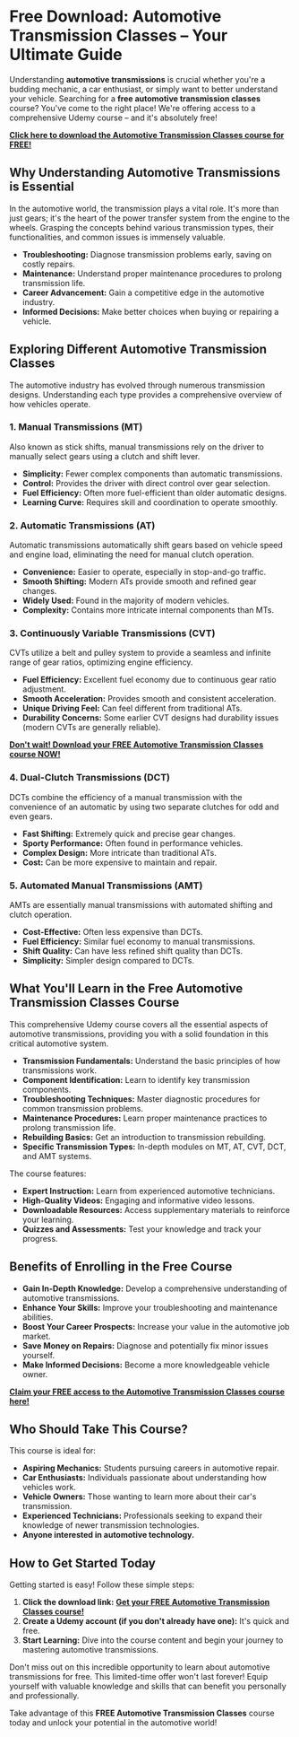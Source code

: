 # Free Download: Automotive Transmission Classes – Your Ultimate Guide

Understanding **automotive transmissions** is crucial whether you're a budding mechanic, a car enthusiast, or simply want to better understand your vehicle. Searching for a **free automotive transmission classes** course? You've come to the right place! We're offering access to a comprehensive Udemy course – and it's absolutely free!

[**Click here to download the Automotive Transmission Classes course for FREE!**](https://udemywork.com/automotive-transmission-classes)

## Why Understanding Automotive Transmissions is Essential

In the automotive world, the transmission plays a vital role. It's more than just gears; it's the heart of the power transfer system from the engine to the wheels. Grasping the concepts behind various transmission types, their functionalities, and common issues is immensely valuable.

*   **Troubleshooting:** Diagnose transmission problems early, saving on costly repairs.
*   **Maintenance:** Understand proper maintenance procedures to prolong transmission life.
*   **Career Advancement:** Gain a competitive edge in the automotive industry.
*   **Informed Decisions:** Make better choices when buying or repairing a vehicle.

## Exploring Different Automotive Transmission Classes

The automotive industry has evolved through numerous transmission designs. Understanding each type provides a comprehensive overview of how vehicles operate.

### 1. Manual Transmissions (MT)

Also known as stick shifts, manual transmissions rely on the driver to manually select gears using a clutch and shift lever.

*   **Simplicity:** Fewer complex components than automatic transmissions.
*   **Control:** Provides the driver with direct control over gear selection.
*   **Fuel Efficiency:** Often more fuel-efficient than older automatic designs.
*   **Learning Curve:** Requires skill and coordination to operate smoothly.

### 2. Automatic Transmissions (AT)

Automatic transmissions automatically shift gears based on vehicle speed and engine load, eliminating the need for manual clutch operation.

*   **Convenience:** Easier to operate, especially in stop-and-go traffic.
*   **Smooth Shifting:** Modern ATs provide smooth and refined gear changes.
*   **Widely Used:** Found in the majority of modern vehicles.
*   **Complexity:** Contains more intricate internal components than MTs.

### 3. Continuously Variable Transmissions (CVT)

CVTs utilize a belt and pulley system to provide a seamless and infinite range of gear ratios, optimizing engine efficiency.

*   **Fuel Efficiency:** Excellent fuel economy due to continuous gear ratio adjustment.
*   **Smooth Acceleration:** Provides smooth and consistent acceleration.
*   **Unique Driving Feel:** Can feel different from traditional ATs.
*   **Durability Concerns:** Some earlier CVT designs had durability issues (modern CVTs are generally reliable).

[**Don't wait! Download your FREE Automotive Transmission Classes course NOW!**](https://udemywork.com/automotive-transmission-classes)

### 4. Dual-Clutch Transmissions (DCT)

DCTs combine the efficiency of a manual transmission with the convenience of an automatic by using two separate clutches for odd and even gears.

*   **Fast Shifting:** Extremely quick and precise gear changes.
*   **Sporty Performance:** Often found in performance vehicles.
*   **Complex Design:** More intricate than traditional ATs.
*   **Cost:** Can be more expensive to maintain and repair.

### 5. Automated Manual Transmissions (AMT)

AMTs are essentially manual transmissions with automated shifting and clutch operation.

*   **Cost-Effective:** Often less expensive than DCTs.
*   **Fuel Efficiency:** Similar fuel economy to manual transmissions.
*   **Shift Quality:** Can have less refined shift quality than DCTs.
*   **Simplicity:** Simpler design compared to DCTs.

## What You'll Learn in the Free Automotive Transmission Classes Course

This comprehensive Udemy course covers all the essential aspects of automotive transmissions, providing you with a solid foundation in this critical automotive system.

*   **Transmission Fundamentals:** Understand the basic principles of how transmissions work.
*   **Component Identification:** Learn to identify key transmission components.
*   **Troubleshooting Techniques:** Master diagnostic procedures for common transmission problems.
*   **Maintenance Procedures:** Learn proper maintenance practices to prolong transmission life.
*   **Rebuilding Basics:** Get an introduction to transmission rebuilding.
*   **Specific Transmission Types:** In-depth modules on MT, AT, CVT, DCT, and AMT systems.

The course features:

*   **Expert Instruction:** Learn from experienced automotive technicians.
*   **High-Quality Videos:** Engaging and informative video lessons.
*   **Downloadable Resources:** Access supplementary materials to reinforce your learning.
*   **Quizzes and Assessments:** Test your knowledge and track your progress.

## Benefits of Enrolling in the Free Course

*   **Gain In-Depth Knowledge:** Develop a comprehensive understanding of automotive transmissions.
*   **Enhance Your Skills:** Improve your troubleshooting and maintenance abilities.
*   **Boost Your Career Prospects:** Increase your value in the automotive job market.
*   **Save Money on Repairs:** Diagnose and potentially fix minor issues yourself.
*   **Make Informed Decisions:** Become a more knowledgeable vehicle owner.

[**Claim your FREE access to the Automotive Transmission Classes course here!**](https://udemywork.com/automotive-transmission-classes)

## Who Should Take This Course?

This course is ideal for:

*   **Aspiring Mechanics:** Students pursuing careers in automotive repair.
*   **Car Enthusiasts:** Individuals passionate about understanding how vehicles work.
*   **Vehicle Owners:** Those wanting to learn more about their car's transmission.
*   **Experienced Technicians:** Professionals seeking to expand their knowledge of newer transmission technologies.
*   **Anyone interested in automotive technology.**

## How to Get Started Today

Getting started is easy! Follow these simple steps:

1.  **Click the download link:** [**Get your FREE Automotive Transmission Classes course!**](https://udemywork.com/automotive-transmission-classes)
2.  **Create a Udemy account (if you don't already have one):** It's quick and free.
3.  **Start Learning:** Dive into the course content and begin your journey to mastering automotive transmissions.

Don't miss out on this incredible opportunity to learn about automotive transmissions for free. This limited-time offer won't last forever! Equip yourself with valuable knowledge and skills that can benefit you personally and professionally.

Take advantage of this **FREE Automotive Transmission Classes** course today and unlock your potential in the automotive world!
